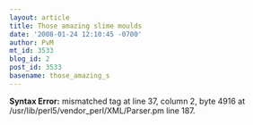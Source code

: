 ```yaml
---
layout: article
title: Those amazing slime moulds
date: '2008-01-24 12:10:45 -0700'
author: PvM
mt_id: 3533
blog_id: 2
post_id: 3533
basename: those_amazing_s
---
```

<p><strong>Syntax Error:</strong> 
mismatched tag at line 37, column 2, byte 4916 at /usr/lib/perl5/vendor_perl/XML/Parser.pm line 187.
</p>
